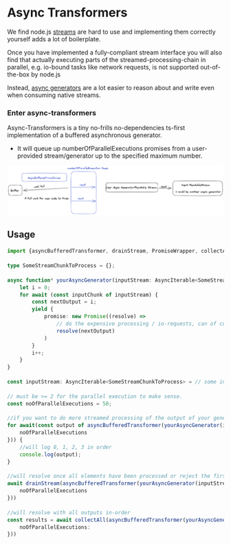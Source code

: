 # Async Transformers

We find node.js [streams](https://nodejs.org/api/stream.html) are hard to use and implementing them correctly yourself adds a lot of boilerplate.

Once you have implemented a fully-compliant stream interface you will also find that actually executing parts of the streamed-processing-chain in parallel, e.g. io-bound tasks like network requests, is not supported out-of-the-box by node.js

Instead, [async generators](https://developer.mozilla.org/en-US/docs/Web/JavaScript/Reference/Global_Objects/AsyncGenerator) are a lot easier to reason about and write even when consuming native streams.

### Enter async-transformers

Async-Transformers is a tiny no-frills no-dependencies ts-first implementation of a buffered asynchronous generator.

* It will queue up numberOfParallelExecutions promises from a user-provided stream/generator up to the specified maximum number.

![Overview of async transformer functionality](./assets/async-transformers.png)

## Usage

```typescript
import {asyncBufferedTransformer, drainStream, PromiseWrapper, collectAll} from '@uai/async-transformers';

type SomeStreamChunkToProcess = {};

async function* yourAsyncGenerator(inputStream: AsyncIterable<SomeStreamChunkToProcess>): AsyncIterable<PromiseWrapper<number>> {
    let i = 0;
    for await (const inputChunk of inputStream) {
        const nextOutput = i;
        yield {
            promise: new Promise((resolve) =>
                // do the expensive processing / io-requests, can of course also deal with an async function
                resolve(nextOutput)
            )
        }
        i++;
    }
}

const inputStream: AsyncIterable<SomeStreamChunkToProcess> = // some input stream

// must be >= 2 for the parallel execution to make sense.
const noOfParallelExecutions = 50;

//if you want to do more streamed processing of the output of your generator you can consume them directly
for await(const output of asyncBufferedTransformer(yourAsyncGenerator(inputStream), {
    noOfParallelExecutions
})) {
    //will log 0, 1, 2, 3 in order
    console.log(output);
}

//will resolve once all elements have been processed or reject the first time there is an error in any processed chunk
await drainStream(asyncBufferedTransformer(yourAsyncGenerator(inputStream), {
    noOfParallelExecutions
}))

//will resolve with all outputs in-order
const results = await collectAll(asyncBufferedTransformer(yourAsyncGenerator(inputStream), {
    noOfParallelExecutions:
}))
```
